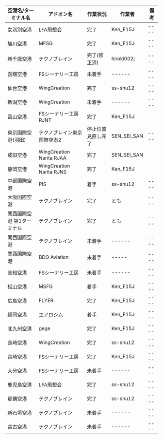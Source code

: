 空港名/ターミナル名 | アドオン名 | 作業状況 | 作業者 | 備考
----------------- | -------- | ------- | ------ | ----
女満別空港 | LFA飛想会 | 完了 | Ken_F15J | ----
旭川空港 | MFSG | 完了 | Ken_F15J | ----
新千歳空港 | テクノブレイン | 完了(修正済) | hiroki002j | ----
函館空港 | FSシーナリー工房 | 未着手 | ------ | ----
仙台空港 | WingCreation | 完了 | ss-shu12 | ----
新潟空港 | WingCreation | 未着手 | ------ | ----
富山空港 | FSシーナリー工房 RJNT | 完了 | Ken_F15J |
東京国際空港(羽田) | テクノブレイン東京国際空港2 | 停止位置見直し完了 | SEN_SEI_SAN | ----
成田空港 | WingCreation Narita RJAA | 完了 | SEN_SEI_SAN |
静岡空港 | WingCreation Narita RJNS |  完了 | Ken_F15J |
中部国際空港 | PIS | 着手 | ss-shu12 | ----
大阪国際空港 | テクノブレイン | 完了 | とも | ----
関西国際空港 第1ターミナル | テクノブレイン | 完了 | とも | ----
関西国際空港 | テクノブレイン | 未着手 | ------ | ----
関西国際空港 | BDO Aviation | 未着手 | ----- | ----
高知空港 | FSシーナリー工房 | 未着手 | ------ | ----
松山空港 | MSFG | 着手 | Ken_F15J | ----
広島空港 | FLYER | 完了 | Ken_F15J | ----
福岡空港 | エアロシム | 着手 | Ken_F15J | ----
北九州空港 | gege | 完了 | Ken_F15J | ----
長崎空港 | WingCreation | 完了 | ss-shu12 | ----
宮崎空港 | FSシーナリー工房 | 完了 | Ken_F15J | ----
大分空港 | FSシーナリー工房 | 未着手 | ------ | ----
鹿児島空港 | LFA飛想会 | 完了 | ss-shu12 | ----
那覇空港 | テクノブレイン | 完了 | ss-shu12 | ----
新石垣空港 | テクノブレイン | 未着手 | ------ | ----
宮古空港 | テクノブレイン | 未着手 | ------ | ----
